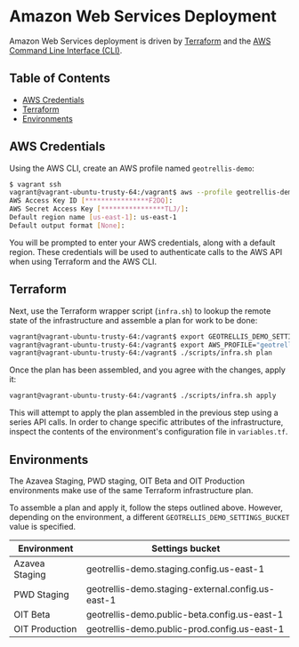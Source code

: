 # Amazon Web Services Deployment

Amazon Web Services deployment is driven by [Terraform](https://terraform.io/) and the [AWS Command Line Interface (CLI)](http://aws.amazon.com/cli/).

## Table of Contents

* [AWS Credentials](#aws-credentials)
* [Terraform](#terraform)
* [Environments](#environments)

## AWS Credentials

Using the AWS CLI, create an AWS profile named `geotrellis-demo`:

```bash
$ vagrant ssh
vagrant@vagrant-ubuntu-trusty-64:/vagrant$ aws --profile geotrellis-demo configure
AWS Access Key ID [****************F2DQ]:
AWS Secret Access Key [****************TLJ/]:
Default region name [us-east-1]: us-east-1
Default output format [None]:
```

You will be prompted to enter your AWS credentials, along with a default region. These credentials will be used to authenticate calls to the AWS API when using Terraform and the AWS CLI.

## Terraform

Next, use the Terraform wrapper script (`infra.sh`) to lookup the remote state of the infrastructure and assemble a plan for work to be done:

```bash
vagrant@vagrant-ubuntu-trusty-64:/vagrant$ export GEOTRELLIS_DEMO_SETTINGS_BUCKET="geotrellis-demo.staging.config.us-east-1"
vagrant@vagrant-ubuntu-trusty-64:/vagrant$ export AWS_PROFILE="geotrellis-demo"
vagrant@vagrant-ubuntu-trusty-64:/vagrant$ ./scripts/infra.sh plan
```

Once the plan has been assembled, and you agree with the changes, apply it:

```bash
vagrant@vagrant-ubuntu-trusty-64:/vagrant$ ./scripts/infra.sh apply
```

This will attempt to apply the plan assembled in the previous step using a series API calls. In order to change specific attributes of the infrastructure, inspect the contents of the environment's configuration file in `variables.tf`.

## Environments

The Azavea Staging, PWD staging, OIT Beta and OIT Production environments make use of the same Terraform infrastructure plan.

To assemble a plan and apply it, follow the steps outlined above. However, depending on the environment, a different `GEOTRELLIS_DEMO_SETTINGS_BUCKET` value is specified.

| Environment    | Settings bucket |
| -------------  | ------------- |
| Azavea Staging | geotrellis-demo.staging.config.us-east-1 |
| PWD Staging    | geotrellis-demo.staging-external.config.us-east-1 |
| OIT Beta       | geotrellis-demo.public-beta.config.us-east-1 |
| OIT Production | geotrellis-demo.public-prod.config.us-east-1 |
